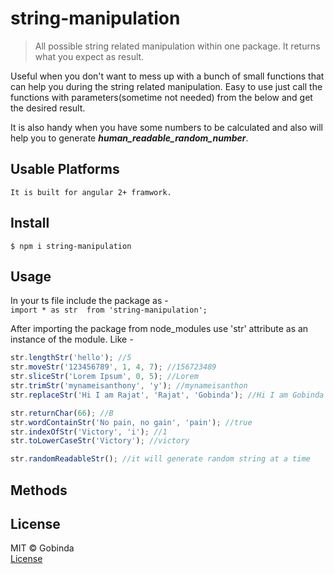 # string-manipulation

> All possible string related manipulation within one package. It returns what you expect as result.

Useful when you don't want to mess up with a bunch of small functions that can help you during the string related manipulation. Easy to use just call the functions with parameters(sometime not needed) from the below and get the desired result.

It is also handy when you have some numbers to be calculated and also will help you to generate ***human_readable_random_number***.

## Usable Platforms

``` 
It is built for angular 2+ framwork.
```

## Install

``` 
$ npm i string-manipulation
```

## Usage

In your ts file include the package as -<br />
```import * as str  from 'string-manipulation';```

After importing the package from node_modules use 'str' attribute as an instance of the module. Like -

```js 
str.lengthStr('hello'); //5
str.moveStr('123456789', 1, 4, 7); //156723489
str.sliceStr('Lorem Ipsum', 0, 5); //Lorem
str.trimStr('mynameisanthony', 'y'); //mynameisanthon
str.replaceStr('Hi I am Rajat', 'Rajat', 'Gobinda'); //Hi I am Gobinda

str.returnChar(66); //B
str.wordContainStr('No pain, no gain', 'pain'); //true
str.indexOfStr('Victory', 'i'); //1
str.toLowerCaseStr('Victory'); //victory

str.randomReadableStr(); //it will generate random string at a time

```

## Methods




## License

MIT © Gobinda <br />
[License](LICENSE)
